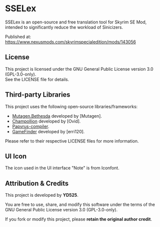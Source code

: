 # SSELex

SSELex is an open-source and free translation tool for Skyrim SE Mod, intended to significantly reduce the workload of Sinicizers.

Published at: https://www.nexusmods.com/skyrimspecialedition/mods/143056

## License

This project is licensed under the GNU General Public License version 3.0 (GPL-3.0-only).  
See the LICENSE file for details.

## Third-party Libraries

This project uses the following open-source libraries/frameworks:

- [Mutagen.Bethesda](https://github.com/Mutagen-Modding/Mutagen) developed by [Mutagen].
- [Champollion](https://github.com/Orvid/Champollion) developed by [Ovid].
- [Papyrus-compiler](https://github.com/russo-2025/papyrus-compiler).
- [GameFinder](https://github.com/erri120/GameFinder) developed by [erri120].

Please refer to their respective LICENSE files for more information.

## UI Icon

The icon used in the UI interface "Note" is from Iconfont.

## Attribution & Credits

This project is developed by **YD525**.

You are free to use, share, and modify this software under the terms of the GNU General Public License version 3.0 (GPL-3.0-only).

If you fork or modify this project, please **retain the original author credit**.